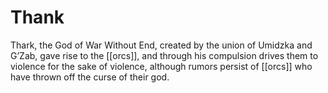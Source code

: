 # Thank

Thark, the God of War Without End, created by the union of Umidzka and G’Zab, gave rise to the [[orcs]], and through his compulsion drives them to violence for the sake of violence, although rumors persist of [[orcs]] who have thrown off the curse of their god.



